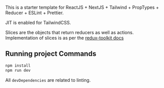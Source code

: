 This is a starter template for ReactJS + NextJS + Tailwind + PropTypes + Reducer + ESLint + Prettier.

JIT is enabled for TailwindCSS.

Slices are the objects that return reducers as well as actions. Implementation of slices is as per the [redux-toolkit docs](https://redux-toolkit.js.org/tutorials/quick-start)

## Running project Commands
```bash
npm install
npm run dev
```

All `devDependencies` are related to linting.

